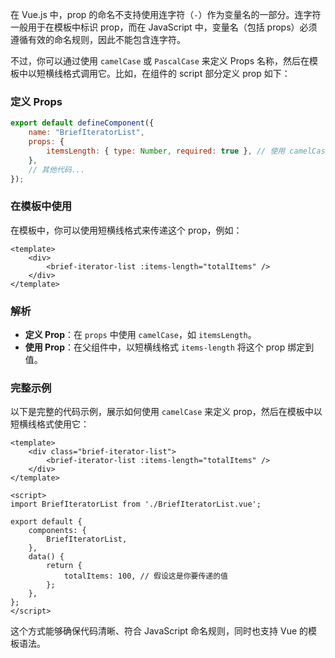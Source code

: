 在 Vue.js 中，prop 的命名不支持使用连字符（`-`）作为变量名的一部分。连字符一般用于在模板中标识 prop，而在 JavaScript 中，变量名（包括 props）必须遵循有效的命名规则，因此不能包含连字符。

不过，你可以通过使用 `camelCase` 或 `PascalCase` 来定义 Props 名称，然后在模板中以短横线格式调用它。比如，在组件的 script 部分定义 prop 如下：

### 定义 Props

```javascript
export default defineComponent({
    name: "BriefIteratorList",
    props: {
        itemsLength: { type: Number, required: true }, // 使用 camelCase 命名
    },
    // 其他代码...
});
```

### 在模板中使用 
在模板中，你可以使用短横线格式来传递这个 prop，例如：

```vue
<template>
    <div>
        <brief-iterator-list :items-length="totalItems" />
    </div>
</template>
```

### 解析

- **定义 Prop**：在 `props` 中使用 `camelCase`，如 `itemsLength`。
- **使用 Prop**：在父组件中，以短横线格式 `items-length` 将这个 prop 绑定到值。

### 完整示例

以下是完整的代码示例，展示如何使用 `camelCase` 来定义 prop，然后在模板中以短横线格式使用它：

```vue
<template>
    <div class="brief-iterator-list">
        <brief-iterator-list :items-length="totalItems" />
    </div>
</template>

<script>
import BriefIteratorList from './BriefIteratorList.vue';

export default {
    components: {
        BriefIteratorList,
    },
    data() {
        return {
            totalItems: 100, // 假设这是你要传递的值
        };
    },
};
</script>
```

这个方式能够确保代码清晰、符合 JavaScript 命名规则，同时也支持 Vue 的模板语法。
